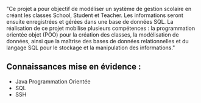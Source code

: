 "Ce projet a pour objectif de modéliser un système de gestion scolaire en créant les classes School, Student et Teacher. Les informations seront ensuite enregistrées et gérées dans une base de données SQL. La réalisation de ce projet mobilise plusieurs compétences : la programmation orientée objet (POO) pour la création des classes, la modélisation de données, ainsi que la maîtrise des bases de données relationnelles et du langage SQL pour le stockage et la manipulation des informations."

## Connaissances mise en évidence : 
- Java Programmation Orientée
- SQL
- SSH
